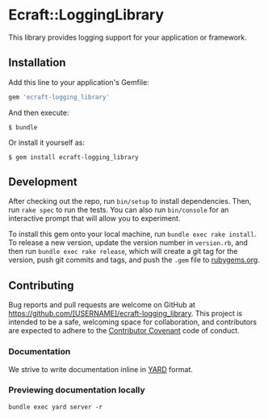# Ecraft::LoggingLibrary

This library provides logging support for your application or framework.

## Installation

Add this line to your application's Gemfile:

```ruby
gem 'ecraft-logging_library'
```

And then execute:

    $ bundle

Or install it yourself as:

    $ gem install ecraft-logging_library

## Development

After checking out the repo, run `bin/setup` to install dependencies. Then, run `rake spec` to run the tests. You can also run `bin/console` for an interactive prompt that will allow you to experiment.

To install this gem onto your local machine, run `bundle exec rake install`. To release a new version, update the version number in `version.rb`, and then run `bundle exec rake release`, which will create a git tag for the version, push git commits and tags, and push the `.gem` file to [rubygems.org](https://rubygems.org).

## Contributing

Bug reports and pull requests are welcome on GitHub at https://github.com/[USERNAME]/ecraft-logging_library. This project is intended to be a safe, welcoming space for collaboration, and contributors are expected to adhere to the [Contributor Covenant](http://contributor-covenant.org) code of conduct.

### Documentation

We strive to write documentation inline in [YARD](http://yardoc.org) format.

### Previewing documentation locally
```
bundle exec yard server -r
```

